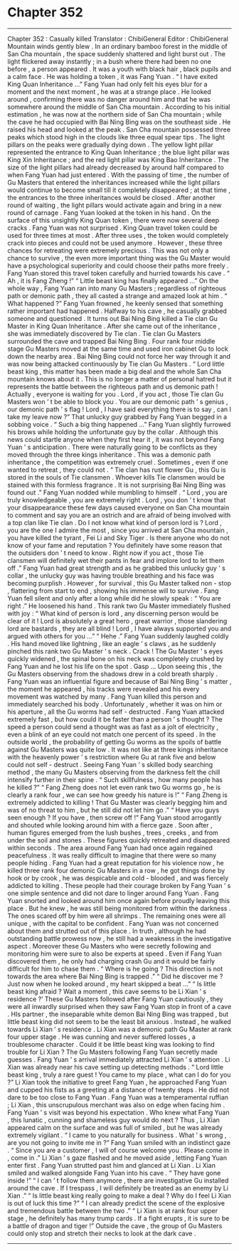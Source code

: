 
# Chapter 352


---

Chapter 352 : Casually killed
Translator :
ChibiGeneral
Editor :
ChibiGeneral
Mountain winds gently blew .
In an ordinary bamboo forest in the middle of San Cha mountain , the space suddenly shattered and light burst out .
The light flickered away instantly ; in a bush where there had been no one before , a person appeared .
It was a youth with black hair , black pupils and a calm face . He was holding a token , it was Fang Yuan .
“ I have exited King Quan Inheritance …” Fang Yuan had only felt his eyes blur for a moment and the next moment , he was at a strange place .
He looked around , confirming there was no danger around him and that he was somewhere around the middle of San Cha mountain .
According to his initial estimation , he was now at the northern side of San Cha mountain ; while the cave he had occupied with Bai Ning Bing was on the southeast side .
He raised his head and looked at the peak .
San Cha mountain possessed three peaks which stood high in the clouds like three equal spear tips .
The light pillars on the peaks were gradually dying down .
The yellow light pillar represented the entrance to King Quan Inheritance ; the blue light pillar was King Xin Inheritance ; and the red light pillar was King Bao Inheritance .
The size of the light pillars had already decreased by around half compared to when Fang Yuan had just entered .
With the passing of time , the number of Gu Masters that entered the inheritances increased while the light pillars would continue to become small till it completely disappeared ; at that time , the entrances to the three inheritances would be closed .
After another round of waiting , the light pillars would activate again and bring in a new round of carnage .
Fang Yuan looked at the token in his hand .
On the surface of this unsightly King Quan token , there were now several deep cracks .
Fang Yuan was not surprised .
King Quan travel token could be used for three times at most . After three uses , the token would completely crack into pieces and could not be used anymore .
However , these three chances for retreating were extremely precious . This was not only a chance to survive , the even more important thing was the Gu Master would have a psychological superiority and could choose their paths more freely .
Fang Yuan stored this travel token carefully and hurried towards his cave .
“ Ah , it is Fang Zheng !”
“ Little beast king has finally appeared …”
On the whole way , Fang Yuan ran into many Gu Masters ; regardless of righteous path or demonic path , they all casted a strange and amazed look at him .
“ What happened ?” Fang Yuan frowned , he keenly sensed that something rather important had happened .
Halfway to his cave , he casually grabbed someone and questioned .
It turns out Bai Ning Bing killed a Tie clan Gu Master in King Quan Inheritance . After she came out of the inheritance , she was immediately discovered by Tie clan .
Tie clan Gu Masters surrounded the cave and trapped Bai Ning Bing .
Four rank four middle stage Gu Masters moved at the same time and used iron cabinet Gu to lock down the nearby area .
Bai Ning Bing could not force her way through it and was now being attacked continuously by Tie clan Gu Masters .
“ Lord little beast king , this matter has been made a big deal and the whole San Cha mountain knows about it . This is no longer a matter of personal hatred but it represents the battle between the righteous path and us demonic path ! Actually , everyone is waiting for you . Lord , if you act , those Tie clan Gu Masters won ’ t be able to block you . You are our demonic path ’ s genius , our demonic path ’ s flag ! Lord , I have said everything there is to say , can I take my leave now ?” That unlucky guy grabbed by Fang Yuan begged in a sobbing voice .
“ Such a big thing happened …” Fang Yuan slightly furrowed his brows while holding the unfortunate guy by the collar .
Although this news could startle anyone when they first hear it , it was not beyond Fang Yuan ’ s anticipation .
There were naturally going to be conflicts as they moved through the three kings inheritance .
This was a demonic path inheritance , the competition was extremely cruel . Sometimes , even if one wanted to retreat , they could not .
“ Tie clan has rust flower Gu , this Gu is stored in the souls of Tie clansmen . Whoever kills Tie clansmen would be stained with this formless fragrance . It is not surprising Bai Ning Bing was found out .” Fang Yuan nodded while mumbling to himself .
“ Lord , you are truly knowledgeable , you are extremely right . Lord , you don ’ t know that your disappearance these few days caused everyone on San Cha mountain to comment and say you are an ostrich and are afraid of being involved with a top clan like Tie clan . Do I not know what kind of person lord is ? Lord , you are the one I admire the most , since you arrived at San Cha mountain , you have killed the tyrant , Fei Li and Sky Tiger . Is there anyone who do not know of your fame and reputation ? You definitely have some reason that the outsiders don ’ t need to know . Right now if you act , those Tie clansmen will definitely wet their pants in fear and implore lord to let them off .”
Fang Yuan had great strength and as he grabbed this unlucky guy ’ s collar , the unlucky guy was having trouble breathing and his face was becoming purplish .
However , for survival , this Gu Master talked non - stop , flattering from start to end , showing his immense will to survive .
Fang Yuan fell silent and only after a long while did he slowly speak : “ You are right .”
He loosened his hand .
This rank two Gu Master immediately flushed with joy : “ What kind of person is lord , any discerning person would be clear of it ! Lord is absolutely a great hero , great warrior , those slandering lord are bastards , they are all blind ! Lord , I have always supported you and argued with others for you …”
“ Hehe .”
Fang Yuan suddenly laughed coldly .
His hand moved like lightning , like an eagle ’ s claws , as he suddenly pinched this rank two Gu Master ’ s neck .
Crack !
The Gu Master ’ s eyes quickly widened , the spinal bone on his neck was completely crushed by Fang Yuan and he lost his life on the spot .
Gasp …
Upon seeing this , the Gu Masters observing from the shadows drew in a cold breath sharply .
Fang Yuan was an influential figure and because of Bai Ning Bing ’ s matter , the moment he appeared , his tracks were revealed and his every movement was watched by many .
Fang Yuan killed this person and immediately searched his body .
Unfortunately , whether it was on him or his aperture , all the Gu worms had self - destructed .
Fang Yuan attacked extremely fast , but how could it be faster than a person ’ s thought ?
The speed a person could send a thought was as fast as a jolt of electricity , even a blink of an eye could not match one percent of its speed .
In the outside world , the probability of getting Gu worms as the spoils of battle against Gu Masters was quite low . It was not like at three kings inheritance with the heavenly power ’ s restriction where Gu at rank five and below could not self - destruct .
Seeing Fang Yuan ’ s skilled body searching method , the many Gu Masters observing from the darkness felt the chill intensify further in their spine .
“ Such skillfulness , how many people has he killed ?”
“ Fang Zheng does not let even rank two Gu worms go , he is clearly a rank four , we can see how greedy his nature is !”
“ Fang Zheng is extremely addicted to killing ! That Gu Master was clearly begging him and was of no threat to him , but he still did not let him go .”
“ Have you guys seen enough ? If you have , then screw off !” Fang Yuan stood arrogantly and shouted while looking around him with a fierce gaze .
Soon after , human figures emerged from the lush bushes , trees , creeks , and from under the soil and stones .
These figures quickly retreated and disappeared within seconds .
The area around Fang Yuan had once again regained peacefulness . It was really difficult to imagine that there were so many people hiding .
Fang Yuan had a great reputation for his violence now , he killed three rank four demonic Gu Masters in a row , he got things done by hook or by crook , he was despicable and cold - blooded , and was fiercely addicted to killing . These people had their courage broken by Fang Yuan ’ s one simple sentence and did not dare to linger around Fang Yuan .
Fang Yuan snorted and looked around him once again before proudly leaving this place .
But he knew , he was still being monitored from within the darkness .
The ones scared off by him were all shrimps . The remaining ones were all unique , with the capital to be confident .
Fang Yuan was not concerned about them and strutted out of this place .
In truth , although he had outstanding battle prowess now , he still had a weakness in the investigative aspect . Moreover these Gu Masters who were secretly following and monitoring him were sure to also be experts at speed . Even if Fang Yuan discovered them , he only had charging crash Gu and it would be fairly difficult for him to chase them .
“ Where is he going ? This direction is not towards the area where Bai Ning Bing is trapped .”
“ Did he discover me ? Just now when he looked around , my heart skipped a beat …”
“ Is little beast king afraid ? Wait a moment , this cave seems to be Li Xian ’ s residence ?’
These Gu Masters followed after Fang Yuan cautiously , they were all inwardly surprised when they saw Fang Yuan stop in front of a cave .
HIs partner , the inseparable white demon Bai Ning Bing was trapped , but little beast king did not seem to be the least bit anxious . Instead , he walked towards Li Xian ’ s residence .
Li Xian was a demonic path Gu Master at rank four upper stage . He was cunning and never suffered losses , a troublesome character . Could it be little beast king was looking to find trouble for Li Xian ?
The Gu Masters following Fang Yuan secretly made guesses .
Fang Yuan ’ s arrival immediately attracted Li Xian ’ s attention .
Li Xian was already near his cave setting up detecting methods .
“ Lord little beast king , truly a rare guest ! You came to my place , what can I do for you ?” Li Xian took the initiative to greet Fang Yuan , he approached Fang Yuan and cupped his fists as a greeting at a distance of twenty steps .
He did not dare to be too close to Fang Yuan .
Fang Yuan was a temperamental ruffian ; Li Xian , this unscrupulous merchant was also on edge when facing him .
Fang Yuan ’ s visit was beyond his expectation . Who knew what Fang Yuan , this lunatic , cunning and shameless guy would do next ?
Thus , Li Xian appeared calm on the surface and was full of smiled , but he was already extremely vigilant .
“ I came to you naturally for business . What ’ s wrong , are you not going to invite me in ?” Fang Yuan smiled with an indistinct gaze .
“ Since you are a customer , I will of course welcome you . Please come in , come in .” Li Xian ’ s gaze flashed and he moved aside , letting Fang Yuan enter first .
Fang Yuan strutted past him and glanced at Li Xian .
Li Xian smiled and walked alongside Fang Yuan into his cave .
“ They have gone inside !”
“ I can ’ t follow them anymore , there are investigative Gu installed around the cave . If I trespass , I will definitely be treated as an enemy by Li Xian .”
“ Is little beast king really going to make a deal ? Why do I feel Li Xian is out of luck this time ?”
“ I can already predict the scene of the explosive and tremendous battle between the two .”
“ Li Xian is at rank four upper stage , he definitely has many trump cards . If a fight erupts , it is sure to be a battle of dragon and tiger !”
Outside the cave , the group of Gu Masters could only stop and stretch their necks to look at the dark cave .

---

